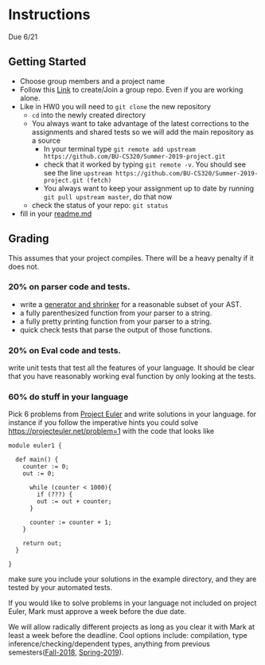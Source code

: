 # Instructions
Due 6/21

## Getting Started
* Choose group members and a project name
* Follow this [Link](https://classroom.github.com/g/SvBy08dw) to create/Join a group repo.  Even if you are working alone.
* Like in HW0 you will need to `git clone` the new repository
  * ```cd``` into the newly created directory 
  * You always want to take advantage of the latest corrections to the assignments and shared tests so we will add the main repository as a source
    * In your terminal type ```git remote add upstream https://github.com/BU-CS320/Summer-2019-project.git```
    * check that it worked by typing ```git remote -v```.  You should see see the line ```upstream https://github.com/BU-CS320/Summer-2019-project.git (fetch)```
    * You always want to keep your assignment up to date by running ```git pull upstream master```, do that now
  * check the status of your repo: ```git status```
* fill in your [readme.md](readme.md)
  
  
## Grading
This assumes that your project compiles.  There will be a heavy penalty if it does not.
### 20% on parser code and tests.
* write a [generator and shrinker](https://github.com/BU-CS320/Summer-2019-project/blob/master/test/ParserTest.hs#L19-L20) for a reasonable subset of your AST.
* a fully parenthesized function from your parser to a string.
* a fully pretty printing function from your parser to a string.
* quick check tests that parse the output of those functions.


### 20% on Eval code and tests.
write unit tests that test all the features of your language.  It should be clear that you have reasonably working eval function by only looking at the tests.


### 60% do stuff in your language
Pick 6 problems from [Project Euler](https://projecteuler.net/) and write solutions in your language.
for instance if you follow the imperative hints you could solve https://projecteuler.net/problem=1 with the code that looks like
```
module euler1 {

  def main() {
    counter := 0;
    out := 0;
    
      while (counter < 1000){
        if (???) {
        out := out + counter;
      }
      
      counter := counter + 1;
    }
    
    return out;
  }

}
```
make sure you include your solutions in the example directory, and they are tested by your automated tests.


If you would like to solve problems in your language not included on project Euler, Mark must approve a week before the due date.

We will allow radically different projects as long as you clear it with Mark at least a week before the deadline.  Cool options include: compilation, type inference/checking/dependent types, anything from previous semesters([Fall-2018](https://github.com/BU-CS320/Spring-2019/blob/master/project/INSTRUCTIONS.md), [Spring-2019](https://github.com/BU-CS320/Spring-2019/blob/master/project/INSTRUCTIONS.md)).
